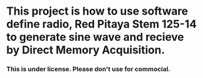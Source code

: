 # This project is how to use software define radio, Red Pitaya Stem 125-14 to generate sine wave and recieve by Direct Memory Acquisition.

### This is under license. Please don't use for commocial.
